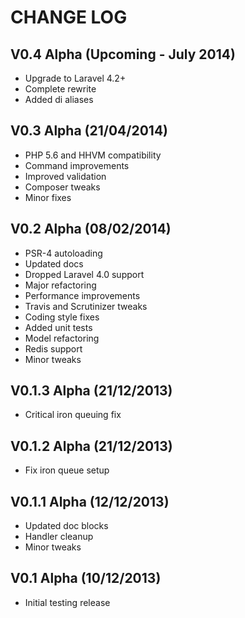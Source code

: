 CHANGE LOG
==========


## V0.4 Alpha (Upcoming - July 2014)

* Upgrade to Laravel 4.2+
* Complete rewrite
* Added di aliases


## V0.3 Alpha (21/04/2014)

* PHP 5.6 and HHVM compatibility
* Command improvements
* Improved validation
* Composer tweaks
* Minor fixes


## V0.2 Alpha (08/02/2014)

* PSR-4 autoloading
* Updated docs
* Dropped Laravel 4.0 support
* Major refactoring
* Performance improvements
* Travis and Scrutinizer tweaks
* Coding style fixes
* Added unit tests
* Model refactoring
* Redis support
* Minor tweaks


## V0.1.3 Alpha (21/12/2013)

* Critical iron queuing fix


## V0.1.2 Alpha (21/12/2013)

* Fix iron queue setup


## V0.1.1 Alpha (12/12/2013)

* Updated doc blocks
* Handler cleanup
* Minor tweaks


## V0.1 Alpha (10/12/2013)

* Initial testing release
